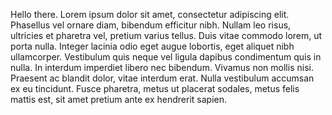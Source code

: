 
Hello there. Lorem ipsum dolor sit amet, consectetur adipiscing elit. Phasellus vel ornare diam, bibendum efficitur nibh. Nullam leo risus, ultricies et pharetra vel, pretium varius tellus. Duis vitae commodo lorem, ut porta nulla. Integer lacinia odio eget augue lobortis, eget aliquet nibh ullamcorper. Vestibulum quis neque vel ligula dapibus condimentum quis in nulla. In interdum imperdiet libero nec bibendum. Vivamus non mollis nisi. Praesent ac blandit dolor, vitae interdum erat. Nulla vestibulum accumsan ex eu tincidunt. Fusce pharetra, metus ut placerat sodales, metus felis mattis est, sit amet pretium ante ex hendrerit sapien.